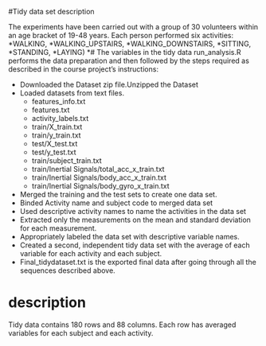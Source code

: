 #Tidy data set description

The experiments have been carried out with a group of 30 volunteers within an age bracket of 19-48 years. 
Each person performed six activities:
*WALKING, 
*WALKING_UPSTAIRS, 
*WALKING_DOWNSTAIRS, 
*SITTING, 
*STANDING, 
*LAYING) 
*# The variables in the tidy data
run_analysis.R performs the data preparation and then followed by the steps required as described in the course project’s instructions:

  * Downloaded the Dataset zip file.Unzipped the Dataset
  * Loaded datasets from text files.
    *	features_info.txt
    * features.txt
    *	activity_labels.txt
    *	train/X_train.txt
    *	train/y_train.txt
    *	test/X_test.txt
    * test/y_test.txt
    *	train/subject_train.txt
    * train/Inertial Signals/total_acc_x_train.txt
    * train/Inertial Signals/body_acc_x_train.txt
    *	train/Inertial Signals/body_gyro_x_train.txt
* Merged the training and the test sets to create one data set.
* Binded Activity name and subject code to merged data set
* Used descriptive activity names to name the activities in the data set
* Extracted only the measurements on the mean and standard deviation for each measurement.
* Appropriately labeled the data set with descriptive variable names.
* Created a second, independent tidy data set with the average of each variable for each activity and each subject.
*	Final_tidydataset.txt is the exported final data after going through all the sequences described above.

# description
Tidy data contains 180 rows and 88 columns. Each row has averaged variables for each subject and each activity.
